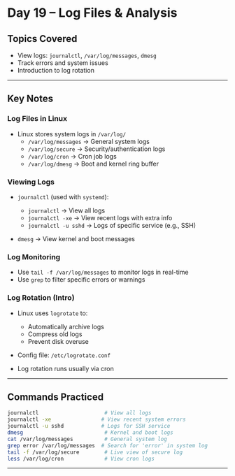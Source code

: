 # Day 19 – Log Files & Analysis

##  Topics Covered
- View logs: `journalctl`, `/var/log/messages`, `dmesg`
- Track errors and system issues
- Introduction to log rotation

---

##  Key Notes

###  Log Files in Linux
- Linux stores system logs in `/var/log/`
  - `/var/log/messages` → General system logs
  - `/var/log/secure` → Security/authentication logs
  - `/var/log/cron` → Cron job logs
  - `/var/log/dmesg` → Boot and kernel ring buffer

###  Viewing Logs
- `journalctl` (used with `systemd`):
  - `journalctl` → View all logs
  - `journalctl -xe` → View recent logs with extra info
  - `journalctl -u sshd` → Logs of specific service (e.g., SSH)

- `dmesg` → View kernel and boot messages

###  Log Monitoring
- Use `tail -f /var/log/messages` to monitor logs in real-time
- Use `grep` to filter specific errors or warnings

###  Log Rotation (Intro)
- Linux uses `logrotate` to:
  - Automatically archive logs
  - Compress old logs
  - Prevent disk overuse

- Config file: `/etc/logrotate.conf`
- Log rotation runs usually via cron

---

##  Commands Practiced

```bash
journalctl                     # View all logs
journalctl -xe                # View recent system errors
journalctl -u sshd            # Logs for SSH service
dmesg                          # Kernel and boot logs
cat /var/log/messages          # General system log
grep error /var/log/messages  # Search for 'error' in system log
tail -f /var/log/secure        # Live view of secure log
less /var/log/cron             # View cron logs
```

---
